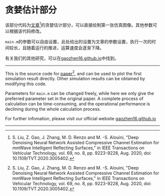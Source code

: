# 贪婪估计部分

该部分代码为[文章](https://ieeexplore.ieee.org/document/9127834)[^1]的贪婪估计部分，可以直接绘制第一张仿真图像。其他参数可以根据该代码修改。

`main.m`的参数可以自由设置，此处给出的设置为文章的参数设置，执行一次的时间较长，且随着运行的推进，运算速度会逐渐下降。

有关我们的其他研究，可以在[gaozhen16.github.io](gaozhen16.eu.org)中找到。

---

This is the source code for [paper](https://ieeexplore.ieee.org/document/9127834)[^1], and can be used to plot the first simulation result directly. Other simulation results can be obtained by modifying this code.

Parameters for `main.m` can be changed freely, while here we only give the preferred parameter set in the original paper. A complete process of calculation can be time-consuming, and the operational performance is declining during the whole calculation process.

For further infomation, please visit our official website [gaozhen16.github.io](gaozhen16.eu.org)

---

[^1]: S. Liu, Z. Gao, J. Zhang, M. D. Renzo and M. -S. Alouini, "Deep Denoising Neural Network Assisted Compressive Channel Estimation for mmWave Intelligent Reflecting Surfaces," in IEEE Transactions on Vehicular Technology, vol. 69, no. 8, pp. 9223-9228, Aug. 2020, doi: 10.1109/TVT.2020.3005402.